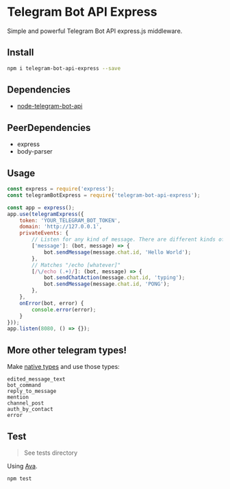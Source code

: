 # Telegram Bot API Express

Simple and powerful Telegram Bot API express.js middleware.

## Install
```bash
npm i telegram-bot-api-express --save
```

## Dependencies
- [node-telegram-bot-api](https://github.com/yagop/node-telegram-bot-api)

## PeerDependencies
- express
- body-parser

## Usage
```javascript
const express = require('express');
const telegramBotExpress = require('telegram-bot-api-express');

const app = express();
app.use(telegramExpress({
    token: 'YOUR_TELEGRAM_BOT_TOKEN',
    domain: 'http://127.0.0.1',
    privateEvents: {
        // Listen for any kind of message. There are different kinds of messages.
        ['message']: (bot, message) => {
            bot.sendMessage(message.chat.id, 'Hello World');
        },
        // Matches "/echo [whatever]"
        [/\/echo (.+)/]: (bot, message) => {
            bot.sendChatAction(message.chat.id, 'typing');
            bot.sendMessage(message.chat.id, 'PONG');
        },
    },
    onError(bot, error) {
        console.error(error);
    }
}));
app.listen(8080, () => {});
```

## More other telegram types!
Make [native types](https://core.telegram.org/bots/api) and use those types: 

```
edited_message_text
bot_command
reply_to_message
mention
channel_post
auth_by_contact
error
```

## Test
> See tests directory

Using [Ava](https://github.com/avajs/ava). 

```bash
npm test
```
